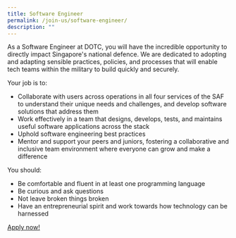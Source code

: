 ```yaml
---
title: Software Engineer
permalink: /join-us/software-engineer/
description: ""
---
```

As a Software Engineer at DOTC, you will have the incredible opportunity to directly impact Singapore's national defence. We are dedicated to adopting and adapting sensible practices, policies, and processes that will enable tech teams within the military to build quickly and securely. 

Your job is to:
- Collaborate with users across operations in all four services of the SAF to understand their unique needs and challenges, and develop software solutions that address them
- Work effectively in a team that designs, develops, tests, and maintains useful software applications across the stack
- Uphold software engineering best practices
- Mentor and support your peers and juniors, fostering a collaborative and inclusive team environment where everyone can grow and make a difference

You should:
- Be comfortable and fluent in at least one programming language
- Be curious and ask questions 
- Not leave broken things broken
- Have an entrepreneurial spirit and work towards how technology can be harnessed

[Apply now!](https://go.gov.sg/contact-dotc)